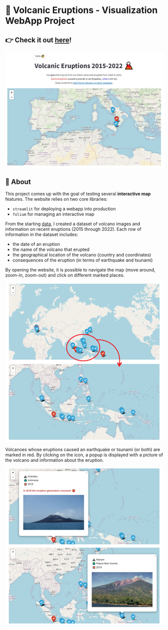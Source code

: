 # 🌋 Volcanic Eruptions - Visualization WebApp Project
## 👉 **Check it out [here](https://share.streamlit.io/paulinomoskwa/volcanic-eruptions/main.py)!**

<p align="center">
    <img src="./vol1.png" alt="drawing" width="600"/>
</p>

## 📖 **About**
This project comes up with the goal of testing several **interactive map** features. The website relies on two core libraries:

* `streamlit` for deploying a webapp into production
* `folium` for managing an interactive map

From the starting [data](https://public.opendatasoft.com/explore/dataset/significant-volcanic-eruption-database/information/?location=2,3.18934,-2.23&basemap=jawg.light), I created a dataset of volcano images and information on recent eruptions (2015 through 2022). Each row of information in the dataset includes: 

* the date of an eruption
* the name of the volcano that erupted
* the geographical location of the volcano (country and coordinates)
* consequences of the eruption (in terms of earthquake and tsunami)

By opening the website, it is possible to navigate the map (move around, zoom-in, zoom-out) and click on different marked places.

<p align="center">
    <img src="./vol2.png" alt="drawing" width="600"/>
</p>

Volcanoes whose eruptions caused an earthquake or tsunami (or both) are marked in red. By clicking on the icon, a popup is displayed with a picture of the volcano and information about the eruption.

<p align="center">
    <img src="./vol3.png" alt="drawing" width="600"/>
</p>